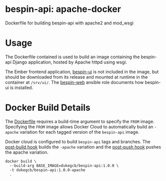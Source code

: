 bespin-api: apache-docker
=====================

Dockerfile for building bespin-api with apache2 and mod_wsgi

# Usage

The Dockerfile contained is used to build an image containing the bespin-api Django application, hosted by Apache httpd using wsgi.

The Ember frontend application, [bespin-ui](https://github.com/Duke-GCB/bespin-ui) is not included in the image, but should be downloaded from its release and mounted at runtime in the container at `/srv/ui/`. The [bespin-web](https://github.com/Duke-GCB/gcb-ansible-roles/blob/master/bespin_web/tasks/run-server.yml) ansible role documents how bespin-ui is installed.

# Docker Build Details

The [Dockerfile](Dockerfile) requires a build-time argument to specify the `FROM` image. Specifying the `FROM` image allows Docker Cloud to automatically build an `-apache` variation for each tagged version of the `bespin-api` image.

Docker cloud is configured to build `bespin-api` tags and branches. The [post-build hook](../hooks/post_build) builds the `-apache` variation and the [post-push hook](../hooks/post_push) pushes the apache variation.


    docker build \
      --build-arg BASE_IMAGE=dukegcb/bespin-api:1.0.0 \
      -t dukegcb/bespin-api:1.0.0-apache
      .

